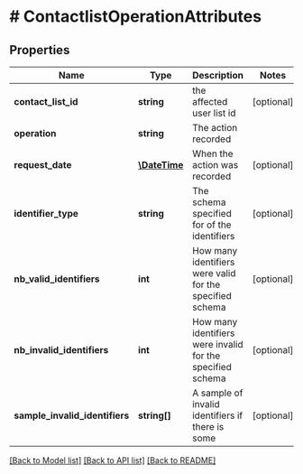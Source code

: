 # # ContactlistOperationAttributes

## Properties

Name | Type | Description | Notes
------------ | ------------- | ------------- | -------------
**contact_list_id** | **string** | the affected user list id | [optional]
**operation** | **string** | The action recorded |
**request_date** | [**\DateTime**](\DateTime.md) | When the action was recorded | [optional]
**identifier_type** | **string** | The schema specified for of the identifiers | [optional]
**nb_valid_identifiers** | **int** | How many identifiers were valid for the specified schema | [optional]
**nb_invalid_identifiers** | **int** | How many identifiers were invalid for the specified schema | [optional]
**sample_invalid_identifiers** | **string[]** | A sample of invalid identifiers if there is some | [optional]

[[Back to Model list]](../../README.md#models) [[Back to API list]](../../README.md#endpoints) [[Back to README]](../../README.md)
